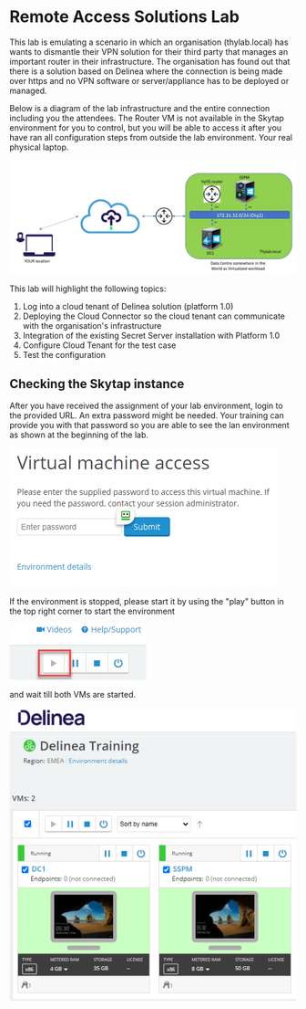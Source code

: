 # Remote Access Solutions Lab

This lab is emulating a scenario in which an organisation (thylab.local) has wants to dismantle their VPN solution for their third party that manages an important router in their infrastructure. The organisation has found out that there is a solution based on Delinea where the connection is being made over https and no VPN software or server/appliance has to be deployed or managed.

Below is a diagram of the lab infrastructure and the entire connection including you the attendees. The Router VM is not available in the Skytap environment for you to control, but you will be able to access it after you have ran all configuration steps from outside the lab environment. Your real physical laptop.

![Lab Infrastructure](images/lab-A-001.png)

This lab will highlight the following topics:
1. Log into a cloud tenant of Delinea solution (platform 1.0)
2. Deploying the Cloud Connector so the cloud tenant can communicate with the organisation's infrastructure 
3. Integration of the existing Secret Server installation with Platform 1.0
4. Configure Cloud Tenant for the test case
5. Test the configuration

## Checking the Skytap instance

After you have received the assignment of your lab environment, login to the provided URL. An extra password might be needed. Your training can provide you with that password so you are able to see the lan environment as shown at the beginning of the lab.

![Configuration Platform 1.0](images/lab-A-005.png)

If the environment is stopped, please start it by using the "play" button in the top right corner to start the environment 

![Start Skytap lab environment](images/lab-A-006.png)

and wait till both VMs are started.

![Start Skytap lab environment](images/lab-A-007.png)
